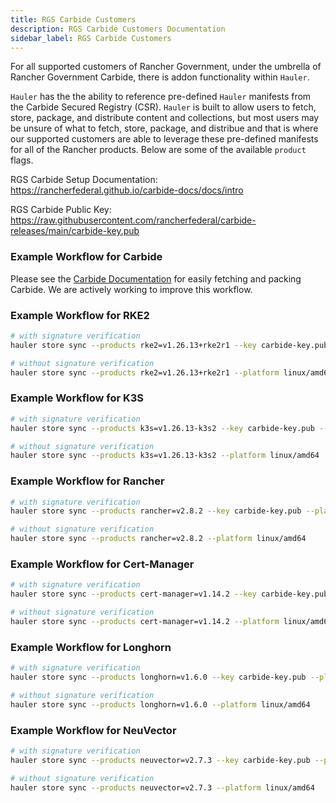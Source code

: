 ```yaml
---
title: RGS Carbide Customers
description: RGS Carbide Customers Documentation
sidebar_label: RGS Carbide Customers
---
```


For all supported customers of Rancher Government, under the umbrella of Rancher Government Carbide, there is addon functionality within `Hauler`.

`Hauler` has the the ability to reference pre-defined `Hauler` manifests from the Carbide Secured Registry (CSR). `Hauler` is built to allow users to fetch, store, package, and distribute content and collections, but most users may be unsure of what to fetch, store, package, and distribue and that is where our supported customers are able to leverage these pre-defined manifests for all of the Rancher products. Below are some of the available `product` flags.

RGS Carbide Setup Documentation: https://rancherfederal.github.io/carbide-docs/docs/intro

RGS Carbide Public Key: https://raw.githubusercontent.com/rancherfederal/carbide-releases/main/carbide-key.pub

### Example Workflow for Carbide

Please see the [Carbide Documentation](https://rancherfederal.github.io/carbide-docs/docs/registry-docs/downloading-images) for easily fetching and packing Carbide. We are actively working to improve this workflow.

### Example Workflow for RKE2

```bash
# with signature verification
hauler store sync --products rke2=v1.26.13+rke2r1 --key carbide-key.pub --platform linux/amd64

# without signature verification
hauler store sync --products rke2=v1.26.13+rke2r1 --platform linux/amd64
```

### Example Workflow for K3S

```bash
# with signature verification
hauler store sync --products k3s=v1.26.13-k3s2 --key carbide-key.pub --platform linux/amd64

# without signature verification
hauler store sync --products k3s=v1.26.13-k3s2 --platform linux/amd64
```

### Example Workflow for Rancher

```bash
# with signature verification
hauler store sync --products rancher=v2.8.2 --key carbide-key.pub --platform linux/amd64

# without signature verification
hauler store sync --products rancher=v2.8.2 --platform linux/amd64
```

### Example Workflow for Cert-Manager

```bash
# with signature verification
hauler store sync --products cert-manager=v1.14.2 --key carbide-key.pub --platform linux/amd64

# without signature verification
hauler store sync --products cert-manager=v1.14.2 --platform linux/amd64
```

### Example Workflow for Longhorn

```bash
# with signature verification
hauler store sync --products longhorn=v1.6.0 --key carbide-key.pub --platform linux/amd64

# without signature verification
hauler store sync --products longhorn=v1.6.0 --platform linux/amd64
```

### Example Workflow for NeuVector

```bash
# with signature verification
hauler store sync --products neuvector=v2.7.3 --key carbide-key.pub --platform linux/amd64

# without signature verification
hauler store sync --products neuvector=v2.7.3 --platform linux/amd64
```
